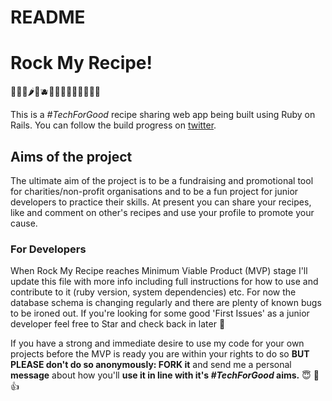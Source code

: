 # README

# Rock My Recipe!
🥦🧅🥒🌶️🥗🫐🍇🥬🧄🥙🥝🧆🍉🥑🌽

This is a *#TechForGood* recipe sharing web app being built using Ruby on Rails. You can follow the build progress on [twitter](https://twitter.com/rockmyrecipe).

## Aims of the project

The ultimate aim of the project is to be a fundraising and promotional tool for charities/non-profit organisations and to be a fun project for junior developers to practice their skills. At present you can share your recipes, like and comment on other's recipes and use your profile to promote your cause.

### For Developers

When Rock My Recipe reaches Minimum Viable Product (MVP) stage I'll update this file with more info including full instructions for how to use and contribute to it (ruby version, system dependencies) etc. For now the database schema is changing regularly and there are plenty of known bugs to be ironed out. If you're looking for some good 'First Issues' as a junior developer feel free to Star and check back in later 🙌 

If you have a strong and immediate desire to use my code for your own projects before the MVP is ready you are within your rights to do so **BUT PLEASE don't do so anonymously: FORK it** and send me a personal **message** about how you'll **use it in line with it's *#TechForGood* aims.** 😇 🤝 👍




